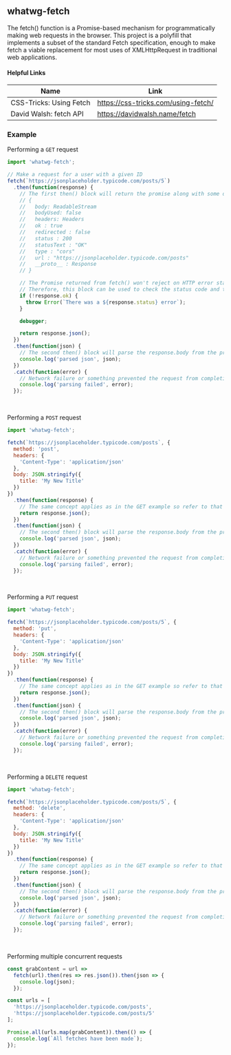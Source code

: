## whatwg-fetch

The fetch() function is a Promise-based mechanism for programmatically making web requests in the browser. This project is a polyfill that implements a subset of the standard Fetch specification, enough to make fetch a viable replacement for most uses of XMLHttpRequest in traditional web applications. 

#### Helpful Links
| Name | Link |
|---------------|----------------------------|
| CSS-Tricks: Using Fetch | https://css-tricks.com/using-fetch/ |
| David Walsh: fetch API | https://davidwalsh.name/fetch |

### Example

Performing a `GET` request

```js
import 'whatwg-fetch';

// Make a request for a user with a given ID
fetch(`https://jsonplaceholder.typicode.com/posts/5`)
  .then(function(response) {
    // The first then() block will return the promise along with some data about the promise
    // {
    //   body: ReadableStream
    //   bodyUsed: false
    //   headers: Headers
    //   ok : true
    //   redirected : false
    //   status : 200
    //   statusText : "OK"
    //   type : "cors"
    //   url : "https://jsonplaceholder.typicode.com/posts"
    //   __proto__ : Response
    // }

    // The Promise returned from fetch() won't reject on HTTP error status even if the response is an HTTP 404 or 500. Instead, it will resolve normally, and it will only reject on network failure or if anything prevented the request from completing.
    // Therefore, this block can be used to check the status code and throw an error if it's not desired.
    if (!response.ok) {
      throw Error(`There was a ${response.status} error`);
    }

    debugger;

    return response.json();
  })
  .then(function(json) {
    // The second then() block will parse the response.body from the previous then() block and will provide it as its argument
    console.log('parsed json', json);
  })
  .catch(function(error) {
    // Network failure or something prevented the request from completing
    console.log('parsing failed', error);
  });
```

<br>

Performing a `POST` request

```js
import 'whatwg-fetch';

fetch(`https://jsonplaceholder.typicode.com/posts`, {
  method: 'post',
  headers: {
    'Content-Type': 'application/json'
  },
  body: JSON.stringify({
    title: 'My New Title'
  })
})
  .then(function(response) {
    // The same concept applies as in the GET example so refer to that for more details
    return response.json();
  })
  .then(function(json) {
    // The second then() block will parse the response.body from the previous then() block and will provide it as its argument
    console.log('parsed json', json);
  })
  .catch(function(error) {
    // Network failure or something prevented the request from completing
    console.log('parsing failed', error);
  });
```

<br>

Performing a `PUT` request

```js
import 'whatwg-fetch';

fetch(`https://jsonplaceholder.typicode.com/posts/5`, {
  method: 'put',
  headers: {
    'Content-Type': 'application/json'
  },
  body: JSON.stringify({
    title: 'My New Title'
  })
})
  .then(function(response) {
    // The same concept applies as in the GET example so refer to that for more details
    return response.json();
  })
  .then(function(json) {
    // The second then() block will parse the response.body from the previous then() block and will provide it as its argument
    console.log('parsed json', json);
  })
  .catch(function(error) {
    // Network failure or something prevented the request from completing
    console.log('parsing failed', error);
  });
```

<br>

Performing a `DELETE` request

```js
import 'whatwg-fetch';

fetch(`https://jsonplaceholder.typicode.com/posts/5`, {
  method: 'delete',
  headers: {
    'Content-Type': 'application/json'
  },
  body: JSON.stringify({
    title: 'My New Title'
  })
})
  .then(function(response) {
    // The same concept applies as in the GET example so refer to that for more details
    return response.json();
  })
  .then(function(json) {
    // The second then() block will parse the response.body from the previous then() block and will provide it as its argument
    console.log('parsed json', json);
  })
  .catch(function(error) {
    // Network failure or something prevented the request from completing
    console.log('parsing failed', error);
  });
```

<br>

Performing multiple concurrent requests

```js
const grabContent = url =>
  fetch(url).then(res => res.json()).then(json => {
    console.log(json);
  });

const urls = [
  'https://jsonplaceholder.typicode.com/posts',
  'https://jsonplaceholder.typicode.com/posts/5'
];

Promise.all(urls.map(grabContent)).then(() => {
  console.log(`All fetches have been made`);
});
```

<br>



